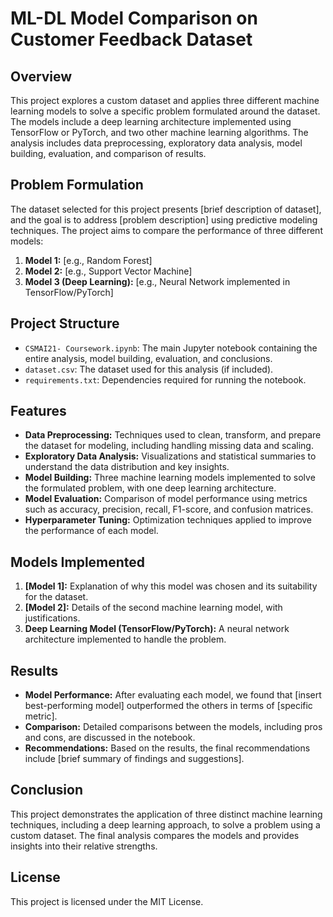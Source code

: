 # ML-DL Model Comparison on Customer Feedback Dataset

## Overview
This project explores a custom dataset and applies three different machine learning models to solve a specific problem formulated around the dataset. The models include a deep learning architecture implemented using TensorFlow or PyTorch, and two other machine learning algorithms. The analysis includes data preprocessing, exploratory data analysis, model building, evaluation, and comparison of results.

## Problem Formulation
The dataset selected for this project presents [brief description of dataset], and the goal is to address [problem description] using predictive modeling techniques. The project aims to compare the performance of three different models:
1. **Model 1:** [e.g., Random Forest]
2. **Model 2:** [e.g., Support Vector Machine]
3. **Model 3 (Deep Learning):** [e.g., Neural Network implemented in TensorFlow/PyTorch]

## Project Structure
- `CSMAI21- Coursework.ipynb`: The main Jupyter notebook containing the entire analysis, model building, evaluation, and conclusions.
- `dataset.csv`: The dataset used for this analysis (if included).
- `requirements.txt`: Dependencies required for running the notebook.

## Features
- **Data Preprocessing:** Techniques used to clean, transform, and prepare the dataset for modeling, including handling missing data and scaling.
- **Exploratory Data Analysis:** Visualizations and statistical summaries to understand the data distribution and key insights.
- **Model Building:** Three machine learning models implemented to solve the formulated problem, with one deep learning architecture.
- **Model Evaluation:** Comparison of model performance using metrics such as accuracy, precision, recall, F1-score, and confusion matrices.
- **Hyperparameter Tuning:** Optimization techniques applied to improve the performance of each model.
  
## Models Implemented
1. **[Model 1]:** Explanation of why this model was chosen and its suitability for the dataset.
2. **[Model 2]:** Details of the second machine learning model, with justifications.
3. **Deep Learning Model (TensorFlow/PyTorch):** A neural network architecture implemented to handle the problem.

## Results
- **Model Performance:** After evaluating each model, we found that [insert best-performing model] outperformed the others in terms of [specific metric]. 
- **Comparison:** Detailed comparisons between the models, including pros and cons, are discussed in the notebook.
- **Recommendations:** Based on the results, the final recommendations include [brief summary of findings and suggestions].

## Conclusion
This project demonstrates the application of three distinct machine learning techniques, including a deep learning approach, to solve a problem using a custom dataset. The final analysis compares the models and provides insights into their relative strengths.

## License
This project is licensed under the MIT License.
